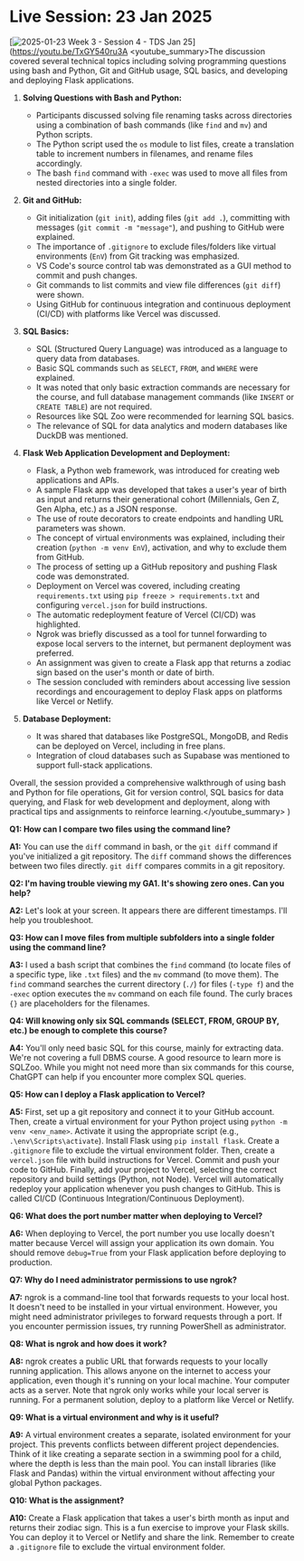 # Live Session: 23 Jan 2025

[![2025-01-23 Week 3 - Session 4 - TDS Jan 25](https://i.ytimg.com/vi_webp/TxGY540ru3A/sddefault.webp)](https://youtu.be/TxGY540ru3A
<youtube_summary>The discussion covered several technical topics including solving programming questions using bash and Python, Git and GitHub usage, SQL basics, and developing and deploying Flask applications.

1. **Solving Questions with Bash and Python:**
   - Participants discussed solving file renaming tasks across directories using a combination of bash commands (like `find` and `mv`) and Python scripts.
   - The Python script used the `os` module to list files, create a translation table to increment numbers in filenames, and rename files accordingly.
   - The bash `find` command with `-exec` was used to move all files from nested directories into a single folder.

2. **Git and GitHub:**
   - Git initialization (`git init`), adding files (`git add .`), committing with messages (`git commit -m "message"`), and pushing to GitHub were explained.
   - The importance of `.gitignore` to exclude files/folders like virtual environments (`EnV`) from Git tracking was emphasized.
   - VS Code's source control tab was demonstrated as a GUI method to commit and push changes.
   - Git commands to list commits and view file differences (`git diff`) were shown.
   - Using GitHub for continuous integration and continuous deployment (CI/CD) with platforms like Vercel was discussed.

3. **SQL Basics:**
   - SQL (Structured Query Language) was introduced as a language to query data from databases.
   - Basic SQL commands such as `SELECT`, `FROM`, and `WHERE` were explained.
   - It was noted that only basic extraction commands are necessary for the course, and full database management commands (like `INSERT` or `CREATE TABLE`) are not required.
   - Resources like SQL Zoo were recommended for learning SQL basics.
   - The relevance of SQL for data analytics and modern databases like DuckDB was mentioned.

4. **Flask Web Application Development and Deployment:**
   - Flask, a Python web framework, was introduced for creating web applications and APIs.
   - A sample Flask app was developed that takes a user's year of birth as input and returns their generational cohort (Millennials, Gen Z, Gen Alpha, etc.) as a JSON response.
   - The use of route decorators to create endpoints and handling URL parameters was shown.
   - The concept of virtual environments was explained, including their creation (`python -m venv EnV`), activation, and why to exclude them from GitHub.
   - The process of setting up a GitHub repository and pushing Flask code was demonstrated.
   - Deployment on Vercel was covered, including creating `requirements.txt` using `pip freeze > requirements.txt` and configuring `vercel.json` for build instructions.
   - The automatic redeployment feature of Vercel (CI/CD) was highlighted.
   - Ngrok was briefly discussed as a tool for tunnel forwarding to expose local servers to the internet, but permanent deployment was preferred.
   - An assignment was given to create a Flask app that returns a zodiac sign based on the user's month or date of birth.
   - The session concluded with reminders about accessing live session recordings and encouragement to deploy Flask apps on platforms like Vercel or Netlify.

5. **Database Deployment:**
   - It was shared that databases like PostgreSQL, MongoDB, and Redis can be deployed on Vercel, including in free plans.
   - Integration of cloud databases such as Supabase was mentioned to support full-stack applications.

Overall, the session provided a comprehensive walkthrough of using bash and Python for file operations, Git for version control, SQL basics for data querying, and Flask for web development and deployment, along with practical tips and assignments to reinforce learning.</youtube_summary>
)

**Q1: How can I compare two files using the command line?**

**A1:** You can use the `diff` command in bash, or the `git diff` command if you've initialized a git repository. The `diff` command shows the differences between two files directly. `git diff` compares commits in a git repository.

**Q2: I'm having trouble viewing my GA1. It's showing zero ones. Can you help?**

**A2:** Let's look at your screen. It appears there are different timestamps. I'll help you troubleshoot.

**Q3: How can I move files from multiple subfolders into a single folder using the command line?**

**A3:** I used a bash script that combines the `find` command (to locate files of a specific type, like `.txt` files) and the `mv` command (to move them). The `find` command searches the current directory (`./`) for files (`-type f`) and the `-exec` option executes the `mv` command on each file found. The curly braces `{}` are placeholders for the filenames.

**Q4: Will knowing only six SQL commands (SELECT, FROM, GROUP BY, etc.) be enough to complete this course?**

**A4:** You'll only need basic SQL for this course, mainly for extracting data. We're not covering a full DBMS course. A good resource to learn more is SQLZoo. While you might not need more than six commands for this course, ChatGPT can help if you encounter more complex SQL queries.

**Q5: How can I deploy a Flask application to Vercel?**

**A5:** First, set up a git repository and connect it to your GitHub account. Then, create a virtual environment for your Python project using `python -m venv <env_name>`. Activate it using the appropriate script (e.g., `.\env\Scripts\activate`). Install Flask using `pip install flask`. Create a `.gitignore` file to exclude the virtual environment folder. Then, create a `vercel.json` file with build instructions for Vercel. Commit and push your code to GitHub. Finally, add your project to Vercel, selecting the correct repository and build settings (Python, not Node). Vercel will automatically redeploy your application whenever you push changes to GitHub. This is called CI/CD (Continuous Integration/Continuous Deployment).

**Q6: What does the port number matter when deploying to Vercel?**

**A6:** When deploying to Vercel, the port number you use locally doesn't matter because Vercel will assign your application its own domain. You should remove `debug=True` from your Flask application before deploying to production.

**Q7: Why do I need administrator permissions to use ngrok?**

**A7:** ngrok is a command-line tool that forwards requests to your local host. It doesn't need to be installed in your virtual environment. However, you might need administrator privileges to forward requests through a port. If you encounter permission issues, try running PowerShell as administrator.

**Q8: What is ngrok and how does it work?**

**A8:** ngrok creates a public URL that forwards requests to your locally running application. This allows anyone on the internet to access your application, even though it's running on your local machine. Your computer acts as a server. Note that ngrok only works while your local server is running. For a permanent solution, deploy to a platform like Vercel or Netlify.

**Q9: What is a virtual environment and why is it useful?**

**A9:** A virtual environment creates a separate, isolated environment for your project. This prevents conflicts between different project dependencies. Think of it like creating a separate section in a swimming pool for a child, where the depth is less than the main pool. You can install libraries (like Flask and Pandas) within the virtual environment without affecting your global Python packages.

**Q10: What is the assignment?**

**A10:** Create a Flask application that takes a user's birth month as input and returns their zodiac sign. This is a fun exercise to improve your Flask skills. You can deploy it to Vercel or Netlify and share the link. Remember to create a `.gitignore` file to exclude the virtual environment folder.
